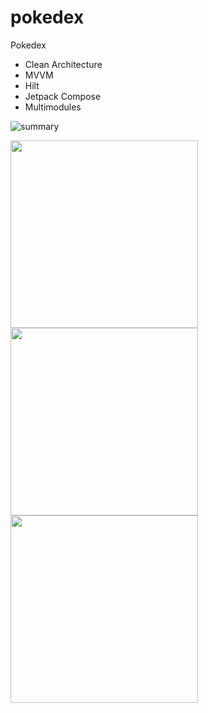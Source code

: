 # pokedex
Pokedex 
- Clean Architecture
- MVVM
- Hilt
- Jetpack Compose
- Multimodules

![summary](https://user-images.githubusercontent.com/5827265/179634027-b72cec5e-4ed8-4efe-8701-c319fe3b2049.png)

<img src="https://user-images.githubusercontent.com/5827265/179634110-579fe1e9-2a35-437c-9290-7d8e11cfc06b.png" width="300">

<img src="https://user-images.githubusercontent.com/5827265/179634115-77051ea1-d30f-4ec3-bb89-304c324c3af3.png" width="300">

<img src="https://user-images.githubusercontent.com/5827265/180620937-65270046-a184-4c7d-b071-ebfba657e96d.png" width="300">
